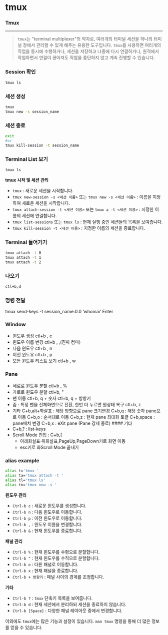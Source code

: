 # tmux

### Tmux

---

> `tmux`는 "terminal multiplexer"의 약자로, 여러개의 터미널 세션을 하나의 터미널 창에서 관리할 수 있게 해주는 유용한 도구입니다. `tmux`를 사용하면 여러개의 작업을 동시에 수행하거나, 세션을 저장하고 나중에 다시 연결하거나, 원격에서 작업하면서 연결이 끊어져도 작업을 중단하지 않고 계속 진행할 수 있습니다.
> 

### Session 확인

```bash
tmux ls
```

### 세션 생성

```bash
tmux
tmux new -s session_name
```

### 세션 종료

```bash
exit
#or
tmux kill-session -t session_name
```

### Terminal List 보기

```bash
tmux ls
```

**tmux 시작 및 세션 관리**

- `tmux` : 새로운 세션을 시작합니다.
- `tmux new-session -s <세션 이름>` 또는 `tmux new -s <세션 이름>` : 이름을 지정하여 새로운 세션을 시작합니다.
- `tmux attach-session -t <세션 이름>` 또는 `tmux a -t <세션 이름>` : 지정한 이름의 세션에 연결합니다.
- `tmux list-sessions` 또는 `tmux ls` : 현재 실행 중인 세션들의 목록을 보여줍니다.
- `tmux kill-session -t <세션 이름>` : 지정한 이름의 세션을 종료합니다.

### Terminal 들어가기

```bash
tmux attach -t 0
tmux attach -t 1
tmux attach -t 2
```

### 나오기

```bash
ctl+b,d
```

### 명령 전달

tmux send-keys -t session_name:0.0 ‘whomai’ Enter

### Window

- 윈도우 생성 ctl+b , c
- 윈도우 이름 변경 ctl+b , ,(진짜 컴마)
- 다음 윈도우 ctl+b , n
- 이전 윈도우 ctl+b , p
- 모든 윈도우 리스트 보기 ctl+b , w

### Pane

- 세로로 윈도우 분할 ctl+b , %
- 가로로 윈도우 분할 ctl+b, "
- 팬 이동 ctl+b, q + 숫자 ctl+b, q + 방향키
- 줌 : 특정 팬을 전체화면으로 전환, 한번 더 누르면 원상태 복구 ctl+b, z
- 기타 C+b,alt+화살표 : 해당 방향으로 pane 크기변경 C+b,q : 해당 숫자 pane으로 이동 C+b,o : 순서대로 이동 C+b,z : 현재 pane 최대화 토글 C+b,space : pane배치 변경 C+b,x : eXit pane (Pane 강제 종료) #### 기타
- C+b,? : list-keys
- Scroll Mode 진입 : C+b,[
    - 아래화살표·위화살표,PageUp,PageDown키로 화면 이동
    - esc키로 화Scroll Mode 끝내기

### alias example

```bash
alias t='tmux '
alias ta='tmux attach -t '
alias tl='tmux ls'
alias tn='tmux new -s '
```

**윈도우 관리**

- `Ctrl-b c` : 새로운 윈도우를 생성합니다.
- `Ctrl-b n` : 다음 윈도우로 이동합니다.
- `Ctrl-b p` : 이전 윈도우로 이동합니다.
- `Ctrl-b ,` : 윈도우 이름을 변경합니다.
- `Ctrl-b &` : 현재 윈도우를 종료합니다.

**패널 관리**

- `Ctrl-b %` : 현재 윈도우를 수평으로 분할합니다.
- `Ctrl-b "` : 현재 윈도우를 수직으로 분할합니다.
- `Ctrl-b o` : 다른 패널로 이동합니다.
- `Ctrl-b x` : 현재 패널을 종료합니다.
- `Ctrl-b + 방향키` : 패널 사이의 경계를 조정합니다.

**기타**

- `Ctrl-b ?` : `tmux` 단축키 목록을 보여줍니다.
- `Ctrl-b d` : 현재 세션에서 분리하되 세션을 종료하지 않습니다.
- `Ctrl-b [Space]` : 다양한 패널 레이아웃 중에서 변경합니다.

이외에도 `tmux`에는 많은 기능과 설정이 있습니다. `man tmux` 명령을 통해 더 많은 정보를 얻을 수 있습니다.

